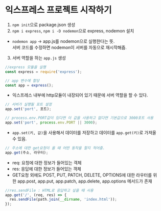 # 익스프레스 프로젝트 시작하기

1. `npm init`으로 package.json 생성
2. `npm i express`, `npm i -D nodemon`으로 express, nodemon 설치

- `nodemon app` -> app.js를 nodemon으로 실행한다는 뜻.  
  서버 코드를 수정하면 nodemon이 서버를 자동으로 재시작해줌.

3. 서버 역할을 하는 `app.js` 생성

```js
//express 모듈을 실행
const express = require('express');

// app 변수에 할당
const app = express();
```

- 익스프레스 내부에 http모듈이 내장되어 있기 때문에 서버 역할을 할 수 있다.

```js
// 서버가 실행될 포트 설정
app.set('port', 포트);

// process.env.PORT값이 있다면 이 값을 사용하고 없다면 기본값으로 3000포트 사용
app.set('port', process.env.PORT || 3000);
```

- `app.set(키, 값)`을 사용해서 데이터를 저장하고 데이터를 `app.get(키)`로 가져올 수 있음.

```js
// 주소에 대한 get요청이 올 때 어떤 동작을 할지 적어줌.
app.get(주소, 라우터);
```

- req: 요청에 대한 정보가 들어있는 객체
- res: 응답에 대한 정보가 들어있는 객체
- GET요청 외에도 POST, PUT, PATCH, DELETE, OPTIONS에 대한 라우터를 위한 app.post, app.put, app.patch, app.delete, app.options 메서드가 존재

```js
//res.sendFile : HTML로 응답하고 싶을 때 사용
app.get('/', (req, res) => {
  res.sendFile(path.join(__dirname, 'index.html'));
});
```
